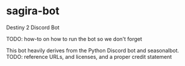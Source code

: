 # sagira-bot
Destiny 2 Discord Bot

TODO: how-to on how to run the bot so we don't forget

This bot heavily derives from the Python Discord bot and seasonalbot.
TODO: reference URLs, and licenses, and a proper credit statement
